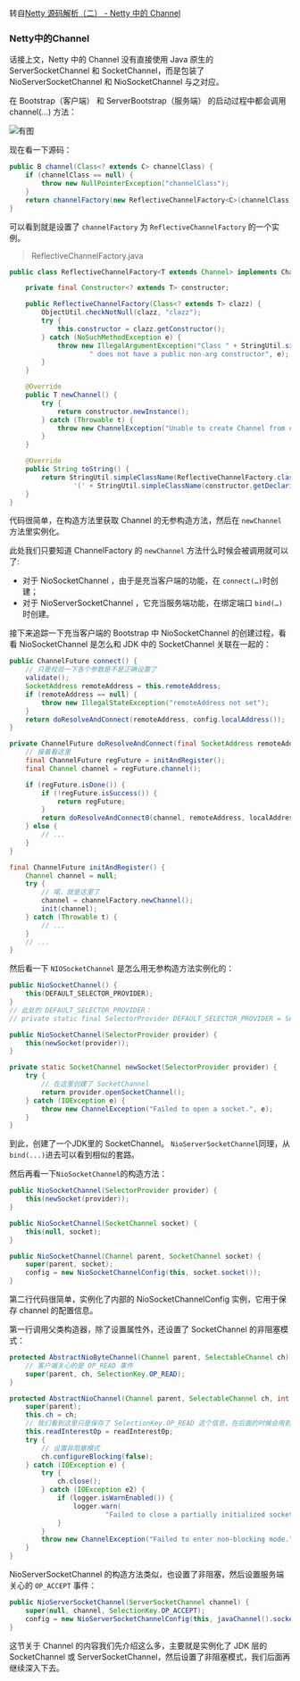 转自[Netty 源码解析（二） - Netty 中的 Channel](https://www.javadoop.com/post/netty-part-2)
### Netty中的Channel

话接上文，Netty 中的 Channel 没有直接使用 Java 原生的 ServerSocketChannel 和 SocketChannel，而是包装了 NioServerSocketChannel 和 NioSocketChannel 与之对应。

在 Bootstrap（客户端） 和 ServerBootstrap（服务端） 的启动过程中都会调用 channel(…) 方法：

![有图]()

现在看一下源码：
```java
public B channel(Class<? extends C> channelClass) {
    if (channelClass == null) {
        throw new NullPointerException("channelClass");
    }
    return channelFactory(new ReflectiveChannelFactory<C>(channelClass));
}
```
可以看到就是设置了 `channelFactory` 为 `ReflectiveChannelFactory` 的一个实例。

> ReflectiveChannelFactory.java

```java
public class ReflectiveChannelFactory<T extends Channel> implements ChannelFactory<T> {

    private final Constructor<? extends T> constructor;

    public ReflectiveChannelFactory(Class<? extends T> clazz) {
        ObjectUtil.checkNotNull(clazz, "clazz");
        try {
            this.constructor = clazz.getConstructor();
        } catch (NoSuchMethodException e) {
            throw new IllegalArgumentException("Class " + StringUtil.simpleClassName(clazz) +
                    " does not have a public non-arg constructor", e);
        }
    }

    @Override
    public T newChannel() {
        try {
            return constructor.newInstance();
        } catch (Throwable t) {
            throw new ChannelException("Unable to create Channel from class " + constructor.getDeclaringClass(), t);
        }
    }

    @Override
    public String toString() {
        return StringUtil.simpleClassName(ReflectiveChannelFactory.class) +
                '(' + StringUtil.simpleClassName(constructor.getDeclaringClass()) + ".class)";
    }
}
```
代码很简单，在构造方法里获取 Channel 的无参构造方法，然后在 `newChannel` 方法里实例化。

此处我们只要知道 ChannelFactory 的 `newChannel` 方法什么时候会被调用就可以了:
- 对于 NioSocketChannel ，由于是充当客户端的功能，在 `connect(…)`时创建；
- 对于 NioServerSocketChannel ，它充当服务端功能，在绑定端口 `bind(…)` 时创建。

接下来追踪一下充当客户端的 Bootstrap 中 NioSocketChannel 的创建过程，看看 NioSocketChannel 是怎么和 JDK 中的 SocketChannel 关联在一起的：
```java
public ChannelFuture connect() {
    // 只是校验一下各个参数是不是正确设置了
    validate();
    SocketAddress remoteAddress = this.remoteAddress;
    if (remoteAddress == null) {
        throw new IllegalStateException("remoteAddress not set");
    }
    return doResolveAndConnect(remoteAddress, config.localAddress());
}
```
```java
private ChannelFuture doResolveAndConnect(final SocketAddress remoteAddress, final SocketAddress localAddress) {
    // 接着看这里
    final ChannelFuture regFuture = initAndRegister();
    final Channel channel = regFuture.channel();

    if (regFuture.isDone()) {
        if (!regFuture.isSuccess()) {
            return regFuture;
        }
        return doResolveAndConnect0(channel, remoteAddress, localAddress, channel.newPromise());
    } else {
        // ...
    }
}
```
```java
final ChannelFuture initAndRegister() {
    Channel channel = null;
    try {
        // 喏，就是这里了
        channel = channelFactory.newChannel();
        init(channel);
    } catch (Throwable t) {
        // ...
    }
    // ...
}
```
然后看一下 `NIOSocketChannel` 是怎么用无参构造方法实例化的：
```java
public NioSocketChannel() {
    this(DEFAULT_SELECTOR_PROVIDER);
}
// 此处的 DEFAULT_SELECTOR_PROVIDER：
// private static final SelectorProvider DEFAULT_SELECTOR_PROVIDER = SelectorProvider.provider();

public NioSocketChannel(SelectorProvider provider) {
    this(newSocket(provider));
}

private static SocketChannel newSocket(SelectorProvider provider) {
    try {
        // 在这里创建了 SocketChannel
        return provider.openSocketChannel();
    } catch (IOException e) {
        throw new ChannelException("Failed to open a socket.", e);
    }
}
```
到此，创建了一个JDK里的 SocketChannel。 `NioServerSocketChannel`同理，从 `bind(...)`进去可以看到相似的套路。

然后再看一下`NioSocketChannel`的构造方法：
```java
public NioSocketChannel(SelectorProvider provider) {
    this(newSocket(provider));
}

public NioSocketChannel(SocketChannel socket) {
    this(null, socket);
}

public NioSocketChannel(Channel parent, SocketChannel socket) {
    super(parent, socket);
    config = new NioSocketChannelConfig(this, socket.socket());
}
```
第二行代码很简单，实例化了内部的 NioSocketChannelConfig 实例，它用于保存 channel 的配置信息。

第一行调用父类构造器，除了设置属性外，还设置了 SocketChannel 的非阻塞模式：
```java
protected AbstractNioByteChannel(Channel parent, SelectableChannel ch) {
    // 客户端关心的是 OP_READ 事件
    super(parent, ch, SelectionKey.OP_READ);
}

protected AbstractNioChannel(Channel parent, SelectableChannel ch, int readInterestOp) {
    super(parent);
    this.ch = ch;
    // 我们看到这里只是保存了 SelectionKey.OP_READ 这个信息，在后面的时候会用到
    this.readInterestOp = readInterestOp;
    try {
        // 设置非阻塞模式
        ch.configureBlocking(false);
    } catch (IOException e) {
        try {
            ch.close();
        } catch (IOException e2) {
            if (logger.isWarnEnabled()) {
                logger.warn(
                        "Failed to close a partially initialized socket.", e2);
            }
        }
        throw new ChannelException("Failed to enter non-blocking mode.", e);
    }
}
```

NioServerSocketChannel 的构造方法类似，也设置了非阻塞，然后设置服务端关心的 `OP_ACCEPT` 事件：
```java
public NioServerSocketChannel(ServerSocketChannel channel) {
    super(null, channel, SelectionKey.OP_ACCEPT);
    config = new NioServerSocketChannelConfig(this, javaChannel().socket());
}
```

这节关于 Channel 的内容我们先介绍这么多，主要就是实例化了 JDK 层的 SocketChannel 或 ServerSocketChannel，然后设置了非阻塞模式，我们后面再继续深入下去。
